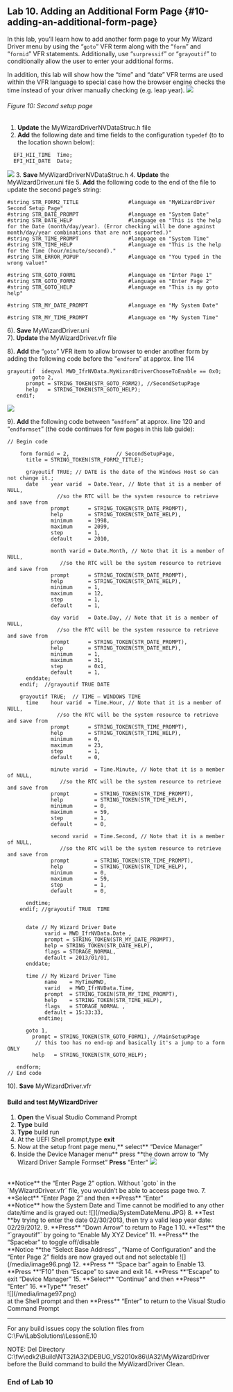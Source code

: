 <!--- @file
 file

Copyright (c) 2018, Intel Corporation. All rights reserved.<BR>

Redistribution and use in source (original document form) and 'compiled'
forms (converted to PDF, epub, HTML and other formats) with or without
modification, are permitted provided that the following conditions are met:

1) Redistributions of source code (original document form) must retain the
above copyright notice, this list of conditions and the following
disclaimer as the first lines of this file unmodified.

2) Redistributions in compiled form (transformed to other DTDs, converted to
PDF, epub, HTML and other formats) must reproduce the above copyright
notice, this list of conditions and the following disclaimer in the
documentation and/or other materials provided with the distribution.

THIS DOCUMENTATION IS PROVIDED BY TIANOCORE PROJECT "AS IS" AND ANY EXPRESS OR
IMPLIED WARRANTIES, INCLUDING, BUT NOT LIMITED TO, THE IMPLIED WARRANTIES OF
MERCHANTABILITY AND FITNESS FOR A PARTICULAR PURPOSE ARE DISCLAIMED. IN NO
EVENT SHALL TIANOCORE PROJECT BE LIABLE FOR ANY DIRECT, INDIRECT, INCIDENTAL,
SPECIAL, EXEMPLARY, OR CONSEQUENTIAL DAMAGES (INCLUDING, BUT NOT LIMITED TO,
PROCUREMENT OF SUBSTITUTE GOODS OR SERVICES; LOSS OF USE, DATA, OR PROFITS;
OR BUSINESS INTERRUPTION) HOWEVER CAUSED AND ON ANY THEORY OF LIABILITY,
WHETHER IN CONTRACT, STRICT LIABILITY, OR TORT (INCLUDING NEGLIGENCE OR
OTHERWISE) ARISING IN ANY WAY OUT OF THE USE OF THIS DOCUMENTATION, EVEN IF
ADVISED OF THE POSSIBILITY OF SUCH DAMAGE.

-->
## Lab 10\. Adding an Additional Form Page {#10-adding-an-additional-form-page}

In this lab, you’ll learn how to add another form page to your My Wizard Driver menu by using the “`goto`” VFR term along with the “`form`” and “`formid`” VFR statements. Additionally, use “`surpressif`” or “`grayoutif`” to conditionally allow the user to enter your additional forms.

In addition, this lab will show how the “time” and “date” VFR terms are used within the VFR language to special case how the browser engine checks the time instead of your driver manually checking (e.g. leap year).
![](/media/image91.png)
###### Figure 10: Second setup page

1. **Update** the MyWizardDriverNVDataStruc.h file 
2. **Add** the following date and time fields to the configuration `typedef` (to to the location shown below): 
```
  EFI_HII_TIME  Time;
  EFI_HII_DATE  Date;
```
![](/media/image92.png)
3. **Save** MyWizardDriverNVDataStruc.h 
4. **Update** the MyWizardDriver.uni file 
5. **Add** the following code to the end of the file to update the second page’s string:<br>

```
#string STR_FORM2_TITLE                #language en "MyWizardDriver Second Setup Page"
#string STR_DATE_PROMPT                #language en "System Date"
#string STR_DATE_HELP                  #language en "This is the help for the Date (month/day/year). (Error checking will be done against month/day/year combinations that are not supported.)"
#string STR_TIME_PROMPT                #language en "System Time"
#string STR_TIME_HELP                  #language en "This is the help for the Time (hour/minute/second)."
#string STR_ERROR_POPUP                #language en "You typed in the wrong value!"
 
#string STR_GOTO_FORM1                 #language en "Enter Page 1"
#string STR_GOTO_FORM2                 #language en "Enter Page 2"
#string STR_GOTO_HELP                  #language en "This is my goto help"
          
#string STR_MY_DATE_PROMPT             #language en "My System Date"
 
#string STR_MY_TIME_PROMPT             #language en "My System Time"

```

6). **Save** MyWizardDriver.uni <br>
7). **Update** the MyWizardDriver.vfr file <br>

8). **Add** the “`goto`” VFR item to allow browser to ender another form by adding the following code before the "`endform`” at approx. line 114 <Br>


```
grayoutif  ideqval MWD_IfrNVData.MyWizardDriverChooseToEnable == 0x0;
        goto 2,
      prompt = STRING_TOKEN(STR_GOTO_FORM2), //SecondSetupPage  
      help   = STRING_TOKEN(STR_GOTO_HELP);
   endif;

```
![](/media/image93.png)<br>

9).  **Add** the following code between “`endform`” at approx. line 120 and “`endformset`” (the code continues for few pages in this lab guide):

```
// Begin code

    form formid = 2,               // SecondSetupPage,
      title = STRING_TOKEN(STR_FORM2_TITLE); 

      grayoutif TRUE; // DATE is the date of the Windows Host so can not change it.;
      date    year varid  = Date.Year, // Note that it is a member of NULL, 
                //so the RTC will be the system resource to retrieve and save from
              prompt      = STRING_TOKEN(STR_DATE_PROMPT),
              help        = STRING_TOKEN(STR_DATE_HELP),
              minimum     = 1998,
              maximum     = 2099,
              step        = 1,
              default     = 2010,

              month varid = Date.Month, // Note that it is a member of NULL, 
                 //so the RTC will be the system resource to retrieve and save from
              prompt      = STRING_TOKEN(STR_DATE_PROMPT),
              help        = STRING_TOKEN(STR_DATE_HELP),
              minimum     = 1,
              maximum     = 12,
              step        = 1,
              default     = 1,

              day varid   = Date.Day, // Note that it is a member of NULL, 
                //so the RTC will be the system resource to retrieve and save from
              prompt      = STRING_TOKEN(STR_DATE_PROMPT),
              help        = STRING_TOKEN(STR_DATE_HELP),
              minimum     = 1,
              maximum     = 31,
              step        = 0x1,
              default     = 1,
      enddate;
    endif;  //grayoutif TRUE DATE

    grayoutif TRUE;  // TIME – WINDOWS TIME
      time    hour varid  = Time.Hour, // Note that it is a member of NULL, 
                //so the RTC will be the system resource to retrieve and save from
              prompt      = STRING_TOKEN(STR_TIME_PROMPT),
              help        = STRING_TOKEN(STR_TIME_HELP),
              minimum     = 0,
              maximum     = 23,
              step        = 1,
              default     = 0,

              minute varid  = Time.Minute, // Note that it is a member of NULL, 
                 //so the RTC will be the system resource to retrieve and save from
              prompt        = STRING_TOKEN(STR_TIME_PROMPT),
              help          = STRING_TOKEN(STR_TIME_HELP),
              minimum       = 0,
              maximum       = 59,
              step          = 1,
              default       = 0,

              second varid  = Time.Second, // Note that it is a member of NULL, 
                 //so the RTC will be the system resource to retrieve and save from
              prompt        = STRING_TOKEN(STR_TIME_PROMPT),
              help          = STRING_TOKEN(STR_TIME_HELP),
	          minimum       = 0,
              maximum       = 59,
              step          = 1,
              default       = 0,

      endtime;
    endif; //grayoutif TRUE  TIME 

      
	  date // My Wizard Driver Date
	        varid = MWD_IfrNVData.Date ,
			prompt = STRING_TOKEN(STR_MY_DATE_PROMPT),
			help = STRING_TOKEN(STR_DATE_HELP),
			flags = STORAGE_NORMAL,
			default = 2013/01/01,
	  enddate;

	  time // My Wizard Driver Time
            name    = MyTimeMWD, 
            varid   = MWD_IfrNVData.Time, 
            prompt  = STRING_TOKEN(STR_MY_TIME_PROMPT), 
            help    = STRING_TOKEN(STR_TIME_HELP), 
            flags   = STORAGE_NORMAL ,
            default = 15:33:33, 
          endtime;

	  goto 1,
        prompt = STRING_TOKEN(STR_GOTO_FORM1), //MainSetupPage  
         // this too has no end-op and basically it's a jump to a form ONLY
        help   = STRING_TOKEN(STR_GOTO_HELP);

   endform;
// End code
```

10). **Save** MyWizardDriver.vfr 

#### Build and test MyWizardDriver

1. **Open** the Visual Studio Command Prompt
2. **Type** build
3. **Type** build run
4. At the UEFI Shell prompt,type **exit**<br>
5. Now at the setup front page menu,** select** “Device Manager”
6. Inside the Device Manager menu** press **the down arrow to “My Wizard Driver Sample Formset” **Press** "Enter" 
![](/media/image94.png)
<br>
**Notice**  the “Enter Page 2” option.  Without `goto` in the `MyWizardDriver.vfr` file, you wouldn’t be able to access page two.  
7. **Select** “Enter Page 2” and then **Press** “Enter” <br>
**Notice** how the System Date and Time cannot be modified to any other date/time and is grayed out:
![](/media/SystemDateMenu.JPG)
8. **Test **by trying to enter the date 02/30/2013, then try a valid leap year date: 02/29/2012.
9. **Press** “Down Arrow” to return to Page 1 
10. **Test** the “`grayoutif”` by going to “Enable My XYZ Device”
11. **Press** the “Spacebar” to toggle off/disable<br>
**Notice **the “Select Base Address” , “Name of Configuration” and the “Enter Page 2” fields are now grayed out and not selectable
![](/media/image96.png)
12. **Press ** “Space bar” again to Enable
13. **Press **“F10” then “Escape” to save and exit
14. **Press **“Escape” to exit “Device Manager”
15. **Select** “Continue” and then **Press** "Enter”
16. **Type** “reset” <br>
![](/media/image97.png) <br>
at the Shell prompt and then **Press** “Enter” to return to the Visual Studio Command Prompt <br>

---
 
For any build issues copy the solution files from C:\Fw\LabSolutions\LessonE.10

NOTE: Del Directory C:\fw\edk2\Build\NT32IA32\DEBUG_VS2010x86\IA32\MyWizardDriver before the Build command to build the MyWizardDriver Clean.

### End of Lab 10